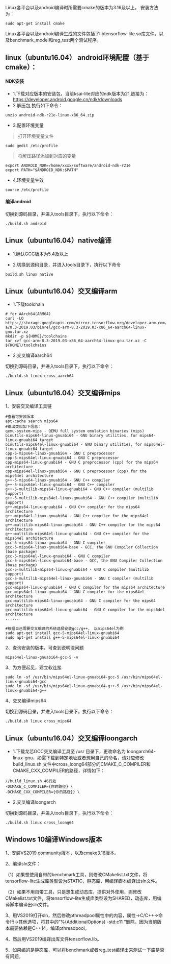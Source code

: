 Linux各平台以及android编译时所需要cmake的版本为3.16及以上， 安装方法为：
```
sudo apt-get install cmake
```
Linux各平台以及android编译生成的文件包括了libtensorflow-lite.so库文件，以及benchmark_model和reg_test两个测试程序。
## linux（ubuntu16.04） android环境配置（基于cmake）：
#### NDK安装

* 1.下载对应版本的安装包，当前ksai-lite对应的ndk版本为21,链接为：
https://developer.android.google.cn/ndk/downloads
* 2.解压包,执行如下命令：

```
unzip android-ndk-r21e-linux-x86_64.zip
```
* 3.配置环境变量
> 打开环境变量文件

```
sudo gedit /etc/profile
```
> 将解压路径添加到对应的变量

```
export ANDROID_NDK=/home/xxxx/software/android-ndk-r21e
export PATH="$ANDROID_NDK:$PATH"
```
* 4.环境变量生效
```
source /etc/profile
```

#### 编译android

切换到源码目录，并进入tools目录下，执行以下命令：

```
./build.sh android
```
## Linux（ubuntu16.04）native编译

* 1.确认GCC版本为5.4及以上


* 2.切换到源码目录，并进入tools目录下，执行以下命令
```
build.sh linux native
```
## Linux（ubuntu16.04）交叉编译arm

* 1.下载toolchain

```
# for AArch64(ARM64)
curl -LO https://storage.googleapis.com/mirror.tensorflow.org/developer.arm.com/media/Files/downloads/gnu-a/8.3-2019.03/binrel/gcc-arm-8.3-2019.03-x86_64-aarch64-linux-gnu.tar.xz
mkdir -p ${HOME}/toolchains
tar xvf gcc-arm-8.3-2019.03-x86_64-aarch64-linux-gnu.tar.xz -C ${HOME}/toolchains
```

* 2.交叉编译aarch64

切换到源码目录，并进入tools目录下，执行以下命令：

```
./build.sh linux cross_aarch64
```



## Linux（ubuntu16.04）交叉编译mips

1、安装交叉编译工具链

```
#查看可安装版本
apt-cache search mips64
#输出类似如下信息：
qemu-system-mips - QEMU full system emulation binaries (mips)
binutils-mips64-linux-gnuabi64 - GNU binary utilities, for mips64-linux-gnuabi64 target
binutils-mips64el-linux-gnuabi64 - GNU binary utilities, for mips64el-linux-gnuabi64 target
cpp-5-mips64-linux-gnuabi64 - GNU C preprocessor
cpp-5-mips64el-linux-gnuabi64 - GNU C preprocessor
cpp-mips64-linux-gnuabi64 - GNU C preprocessor (cpp) for the mips64 architecture
cpp-mips64el-linux-gnuabi64 - GNU C preprocessor (cpp) for the mips64el architecture
g++-5-mips64-linux-gnuabi64 - GNU C++ compiler
g++-5-mips64el-linux-gnuabi64 - GNU C++ compiler
g++-5-multilib-mips64-linux-gnuabi64 - GNU C++ compiler (multilib support)
g++-5-multilib-mips64el-linux-gnuabi64 - GNU C++ compiler (multilib support)
g++-mips64-linux-gnuabi64 - GNU C++ compiler for the mips64 architecture
g++-mips64el-linux-gnuabi64 - GNU C++ compiler for the mips64el architecture
g++-multilib-mips64-linux-gnuabi64 - GNU C++ compiler for the mips64 architecture
g++-multilib-mips64el-linux-gnuabi64 - GNU C++ compiler for the mips64el architecture
gcc-5-mips64-linux-gnuabi64 - GNU C compiler
gcc-5-mips64-linux-gnuabi64-base - GCC, the GNU Compiler Collection (base package)
gcc-5-mips64el-linux-gnuabi64 - GNU C compiler
gcc-5-mips64el-linux-gnuabi64-base - GCC, the GNU Compiler Collection (base package)
gcc-5-multilib-mips64-linux-gnuabi64 - GNU C compiler (multilib support)
gcc-5-multilib-mips64el-linux-gnuabi64 - GNU C compiler (multilib support)
gcc-mips64-linux-gnuabi64 - GNU C compiler for the mips64 architecture
gcc-mips64el-linux-gnuabi64 - GNU C compiler for the mips64el architecture
gcc-multilib-mips64-linux-gnuabi64 - GNU C compiler for the mips64 architecture
gcc-multilib-mips64el-linux-gnuabi64 - GNU C compiler for the mips64el architecture
......

#根据自己需要交叉编译的系统选择安装gcc/g++， 以mips64el为例
sudo apt-get install gcc-5-mips64el-linux-gnuabi64
sudo apt-get install g++-5-mips64el-linux-gnuabi64
```

2、查询安装的版本，可查到说明没问题

```
mips64el-linux-gnuabi64-gcc-5 -v
```

3、为方便起见，建立软连接
```
sudo ln -sf /usr/bin/mips64el-linux-gnuabi64-gcc-5 /usr/bin/mips64el-linux-gnuabi64-gcc
sudo ln -sf /usr/bin/mips64el-linux-gnuabi64-g++-5 /usr/bin/mips64el-linux-gnuabi64-g++
```
4、交叉编译mips64

切换到源码目录，并进入tools目录下，执行以下命令：

```
./build.sh linux cross_mips64
```
## Linux（ubuntu16.04）交叉编译loongarch

* 1.下载龙芯GCC交叉编译工具至 /usr 目录下，更改命名为 loongarch64-linux-gnu，如需下载到特定地址或者想用自己的命名，请对应修改build_linux.sh 文件中cross_loong64部分的CMAKE_C_COMPILER和CMAKE_CXX_COMPILER的路径，详情如下：

```
//build_linux.sh 46行处
-DCMAKE_C_COMPILER={你的路径} \
-DCMAKE_CXX_COMPILER={你的路径}} \
```

* 2.交叉编译loongarch

切换到源码目录，并进入tools目录下，执行以下命令：

```
./build.sh linux cross_loong64
```



## Windows 10编译Windows版本
1、安装VS2019 community版本，以及cmake3.16版本。

2、编译sln文件：

（1）如果想使用自带的benchmark工具，则修改CMakelist.txt文件，将tensorflow-lite生成库类型设为STATIC，静态库，用编译脚本编译出sln文件。

（2）如果不用自带工具，只是想生成动态库，提供对外使用，则修改CMakelist.txt文件，将tensorflow-lite生成库类型设为SHARED，动态库，用编译脚本编译出sln文件。

3、用VS2019打开sln，然后修改pthreadpool属性中的内容，属性->C/C++->命令行->其他选项，将其中的”%(AdditionalOptions) -std:c11 “删除，因为当前版本需要依赖是C++14，编译pthreadpool。

4、然后用VS2019编译出库文件tensorflow.lib。

5、如果编的是静态库，可以将benchmark或者reg_test编译出来测试一下库是否有问题。
